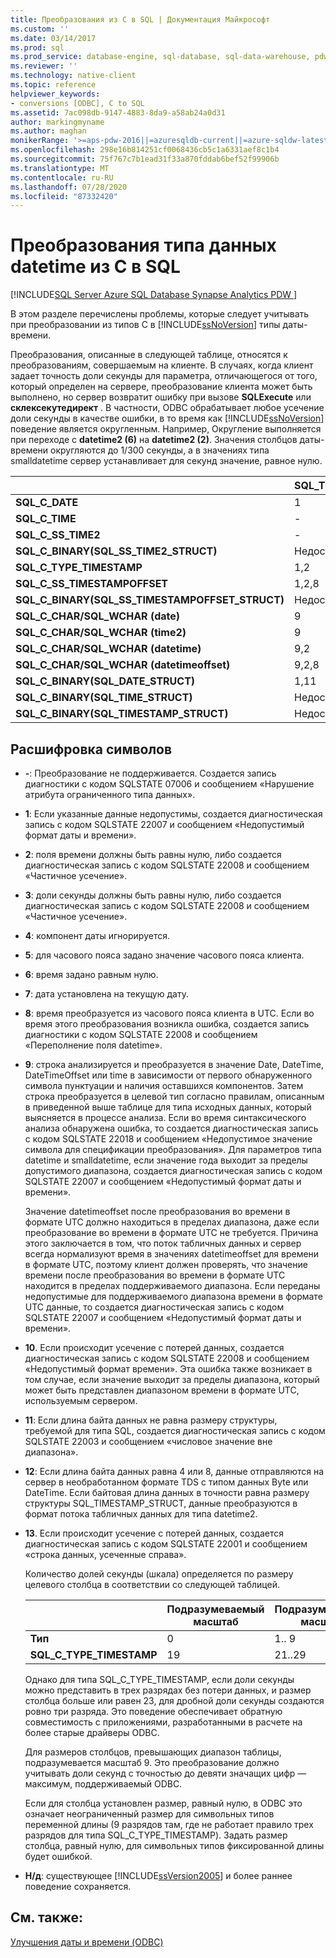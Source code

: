 ```yaml
---
title: Преобразования из C в SQL | Документация Майкрософт
ms.custom: ''
ms.date: 03/14/2017
ms.prod: sql
ms.prod_service: database-engine, sql-database, sql-data-warehouse, pdw
ms.reviewer: ''
ms.technology: native-client
ms.topic: reference
helpviewer_keywords:
- conversions [ODBC], C to SQL
ms.assetid: 7ac098db-9147-4883-8da9-a58ab24a0d31
author: markingmyname
ms.author: maghan
monikerRange: '>=aps-pdw-2016||=azuresqldb-current||=azure-sqldw-latest||>=sql-server-2016||=sqlallproducts-allversions||>=sql-server-linux-2017||=azuresqldb-mi-current'
ms.openlocfilehash: 298e16b814251cf0068436cb5c1a6331aef8c1b4
ms.sourcegitcommit: 75f767c7b1ead31f33a870fddab6bef52f99906b
ms.translationtype: MT
ms.contentlocale: ru-RU
ms.lasthandoff: 07/28/2020
ms.locfileid: "87332420"
---
```

# <a name="datetime-data-type-conversions-from-c-to-sql"></a>Преобразования типа данных datetime из C в SQL
[!INCLUDE[SQL Server Azure SQL Database Synapse Analytics PDW ](../../includes/applies-to-version/sql-asdb-asdbmi-asa-pdw.md)]

  В этом разделе перечислены проблемы, которые следует учитывать при преобразовании из типов C в [!INCLUDE[ssNoVersion](../../includes/ssnoversion-md.md)] типы даты-времени.  
  
 Преобразования, описанные в следующей таблице, относятся к преобразованиям, совершаемым на клиенте. В случаях, когда клиент задает точность доли секунды для параметра, отличающегося от того, который определен на сервере, преобразование клиента может быть выполнено, но сервер возвратит ошибку при вызове **SQLExecute** или **склексекутедирект** . В частности, ODBC обрабатывает любое усечение доли секунды в качестве ошибки, в то время как [!INCLUDE[ssNoVersion](../../includes/ssnoversion-md.md)] поведение является округленным. Например, Округление выполняется при переходе с **datetime2 (6)** на **datetime2 (2)**. Значения столбцов даты-времени округляются до 1/300 секунды, а в значениях типа smalldatetime сервер устанавливает для секунд значение, равное нулю.  
  
|   | SQL_TYPE_DATE | SQL_TYPE_TIME | SQL_SS_TIME2 | SQL_TYPE_TIMESTAMP | SQL_SS_TIMSTAMPOFFSET | SQL_CHAR | SQL_WCHAR |
| - | ------------- | ------------- | ------------ | ------------------ | --------------------- | -------- | --------- |
| **SQL_C_DATE** |1|-|-|1,6|1,5,6|1,13|1,13|  
| **SQL_C_TIME** |-|1|1|1,7|1, 5, 7|1,13|1,13|  
| **SQL_C_SS_TIME2** |-|1,3|1,10|1,7|1, 5, 7|1,13|1,13|  
| **SQL_C_BINARY(SQL_SS_TIME2_STRUCT)** |Недоступно|Недоступно|1,10,11|Недоступно|Недоступно|Недоступно|Недоступно|  
| **SQL_C_TYPE_TIMESTAMP** |1,2|1,3,4|1,4,10|1,10|1,5,10|1,13|1,13|  
| **SQL_C_SS_TIMESTAMPOFFSET** |1,2,8|1,3,4,8|1,4,8,10|1,8,10|1,10|1,13|1,13|  
| **SQL_C_BINARY(SQL_SS_TIMESTAMPOFFSET_STRUCT)** |Недоступно|Недоступно|Недоступно|Недоступно|1,10,11|Недоступно|Недоступно|  
| **SQL_C_CHAR/SQL_WCHAR (date)** |9|9|9|9,6|9,5,6|Недоступно|Недоступно|  
| **SQL_C_CHAR/SQL_WCHAR (time2)** |9|9, 3|9,10|9,7,10|9,5,7,10|Недоступно|Недоступно|  
| **SQL_C_CHAR/SQL_WCHAR (datetime)** |9,2|9, 3, 4|9,4,10|9,10|9,5,10|Недоступно|Недоступно|  
| **SQL_C_CHAR/SQL_WCHAR (datetimeoffset)** |9,2,8|9, 3, 4, 8|9,4,8,10|9,8,10|9,10|Недоступно|Недоступно|  
| **SQL_C_BINARY(SQL_DATE_STRUCT)** |1,11|Недоступно|Недоступно|Недоступно|Недоступно|Недоступно|Недоступно|  
| **SQL_C_BINARY(SQL_TIME_STRUCT)** |Недоступно|Недоступно|Недоступно|Недоступно|Недоступно|Недоступно|Недоступно|  
| **SQL_C_BINARY(SQL_TIMESTAMP_STRUCT)** |Недоступно|Недоступно|Недоступно|Недоступно|Недоступно|Недоступно|Недоступно|  
  
## <a name="key-to-symbols"></a>Расшифровка символов  
  
-   **-**: Преобразование не поддерживается. Создается запись диагностики с кодом SQLSTATE 07006 и сообщением «Нарушение атрибута ограниченного типа данных».  
  
-   **1**: Если указанные данные недопустимы, создается диагностическая запись с кодом SQLSTATE 22007 и сообщением «Недопустимый формат даты и времени».  
  
-   **2**: поля времени должны быть равны нулю, либо создается диагностическая запись с кодом SQLSTATE 22008 и сообщением «Частичное усечение».  
  
-   **3**: доли секунды должны быть равны нулю, либо создается диагностическая запись с кодом SQLSTATE 22008 и сообщением «Частичное усечение».  
  
-   **4**: компонент даты игнорируется.  
  
-   **5**: для часового пояса задано значение часового пояса клиента.  
  
-   **6**: время задано равным нулю.  
  
-   **7**: дата установлена на текущую дату.  
  
-   **8**: время преобразуется из часового пояса клиента в UTC. Если во время этого преобразования возникла ошибка, создается запись диагностики с кодом SQLSTATE 22008 и сообщением «Переполнение поля datetime».  
  
-   **9**: строка анализируется и преобразуется в значение Date, DateTime, DateTimeOffset или time в зависимости от первого обнаруженного символа пунктуации и наличия оставшихся компонентов. Затем строка преобразуется в целевой тип согласно правилам, описанным в приведенной выше таблице для типа исходных данных, который выясняется в процессе анализа. Если во время синтаксического анализа обнаружена ошибка, то создается диагностическая запись с кодом SQLSTATE 22018 и сообщением «Недопустимое значение символа для спецификации преобразования». Для параметров типа datetime и smalldatetime, если значение года выходит за пределы допустимого диапазона, создается диагностическая запись с кодом SQLSTATE 22007 и сообщением «Недопустимый формат даты и времени».  
  
     Значение datetimeoffset после преобразования во времени в формате UTC должно находиться в пределах диапазона, даже если преобразование во времени в формате UTC не требуется. Причина этого заключается в том, что поток табличных данных и сервер всегда нормализуют время в значениях datetimeoffset для времени в формате UTC, поэтому клиент должен проверять, что значение времени после преобразования во времени в формате UTC находится в пределах поддерживаемого диапазона. Если переданы недопустимые для поддерживаемого диапазона времени в формате UTC данные, то создается диагностическая запись с кодом SQLSTATE 22007 и сообщением «Недопустимый формат даты и времени».  
  
-   **10**. Если происходит усечение с потерей данных, создается диагностическая запись с кодом SQLSTATE 22008 и сообщением «Недопустимый формат времени». Эта ошибка также возникает в том случае, если значение выходит за пределы диапазона, который может быть представлен диапазоном времени в формате UTC, используемым сервером.  
  
-   **11**: Если длина байта данных не равна размеру структуры, требуемой для типа SQL, создается диагностическая запись с кодом SQLSTATE 22003 и сообщением «числовое значение вне диапазона».  
  
-   **12**: Если длина байта данных равна 4 или 8, данные отправляются на сервер в необработанном формате TDS с типом данных Byte или DateTime. Если байтовая длина данных в точности равна размеру структуры SQL_TIMESTAMP_STRUCT, данные преобразуются в формат потока табличных данных для типа datetime2.  
  
-   **13**. Если происходит усечение с потерей данных, создается диагностическая запись с кодом SQLSTATE 22001 и сообщением «строка данных, усеченные справа».  
  
     Количество долей секунды (шкала) определяется по размеру целевого столбца в соответствии со следующей таблицей.  
  
    |   | Подразумеваемый масштаб | Подразумеваемый масштаб |
    | - | ------------- | ------------- |
    | **Тип** | 0 | 1.. 9 |  
    |**SQL_C_TYPE_TIMESTAMP** |19|21..29|  
  
     Однако для типа SQL_C_TYPE_TIMESTAMP, если доли секунды можно представить в трех разрядах без потери данных, и размер столбца больше или равен 23, для дробной доли секунды создаются ровно три разряда. Это поведение обеспечивает обратную совместимость с приложениями, разработанными в расчете на более старые драйверы ODBC.  
  
     Для размеров столбцов, превышающих диапазон таблицы, подразумевается масштаб 9. Это преобразование должно учитывать доли секунд с точностью до девяти значащих цифр — максимум, поддерживаемый ODBC.  
  
     Если для столбца установлен размер, равный нулю, в ODBC это означает неограниченный размер для символьных типов переменной длины (9 разрядов там, где не работает правило трех разрядов для типа SQL_C_TYPE_TIMESTAMP). Задать размер столбца, равный нулю, для символьных типов фиксированной длины будет ошибкой.  
  
-   **Н/д**: существующее [!INCLUDE[ssVersion2005](../../includes/ssversion2005-md.md)] и более раннее поведение сохраняется.  
  
## <a name="see-also"></a>См. также:  
 [Улучшения даты и времени &#40;ODBC&#41;](../../relational-databases/native-client-odbc-date-time/date-and-time-improvements-odbc.md)  
  
  
